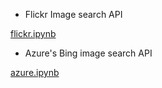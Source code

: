 * Flickr Image search API

[flickr.ipynb](flickr.ipynb) 


* Azure's Bing image search API

[azure.ipynb](azure.ipynb) 